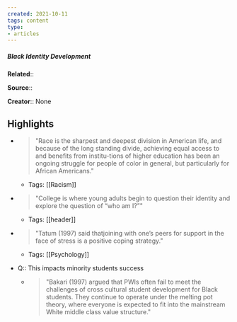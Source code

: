 ```yaml
---
created: 2021-10-11
tags: content
type: 
- articles
---
```

##### Black Identity Development

**Related**:: 

**Source**:: 

**Creator**:: None

## Highlights
- > "Race is the sharpest and deepest division in American life, and because of the long standing divide, achieving equal access to and benefits from institu-tions of higher education has been an ongoing struggle for people of color in general, but particularly for African Americans." 
    - Tags: [[Racism]]

- > "College is where young adults begin to question their identity and explore the question of “who am I?”" 
    - Tags: [[header]]

- > "Tatum (1997) said thatjoining with one’s peers for support in the face of stress is a positive coping strategy." 
    - Tags: [[Psychology]]

- Q:: This impacts minority students success
    - > "Bakari (1997) argued that PWIs often fail to meet the challenges of cross cultural student development for Black students. They continue to operate under the melting pot theory, where everyone is expected to fit into the mainstream White middle class value structure." 

